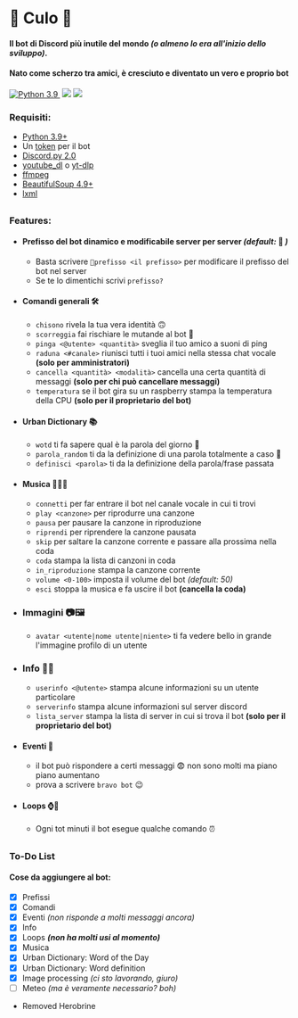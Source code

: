 # 🍑 **Culo** 🍑

#### Il bot di Discord più inutile del mondo *(o almeno lo era all'inizio dello sviluppo)*.
#### Nato come scherzo tra amici, è cresciuto e diventato un vero e proprio bot
[![Python 3.9 ](https://github.com/Borgotto/Culo/actions/workflows/test-python-app.yml/badge.svg)](https://github.com/Borgotto/Culo/actions/workflows/test-python-app.yml)
![](https://dcbadge.vercel.app/api/shield/593096925947887648?bot=true&style=flat)
![](https://dcbadge.vercel.app/api/shield/289887222310764545?style=flat)

### Requisiti:
- [Python 3.9+](https://www.python.org/downloads/)
- Un [token](https://discord.com/developers/applications) per il bot
- [Discord.py 2.0](https://github.com/Rapptz/discord.py)
- [youtube_dl](https://youtube-dl.org/) o [yt-dlp](https://github.com/yt-dlp/yt-dlp)
- [ffmpeg](https://ffmpeg.org/download.html)
- [BeautifulSoup 4.9+](https://www.crummy.com/software/BeautifulSoup/bs4/doc/#installing-beautiful-soup)
- [lxml](https://lxml.de/index.html#download)
##

### **Features:**
- #### Prefisso del bot dinamico e modificabile server per server *(default:* 🍑 *)*
  - Basta scrivere `🍑prefisso <il prefisso>` per modificare il prefisso del bot nel server
  - Se te lo dimentichi scrivi `prefisso?`
- #### Comandi generali 🛠️
  - `chisono` rivela la tua vera identità 🙃
  - `scorreggia` fai rischiare le mutande al bot 😬
  - `pinga <@utente> <quantità>` sveglia il tuo amico a suoni di ping
  - `raduna <#canale>` riunisci tutti i tuoi amici nella stessa chat vocale **(solo per amministratori)**
  - `cancella <quantità> <modalità>` cancella una certa quantità di messaggi **(solo per chi può cancellare messaggi)**
  - `temperatura` se il bot gira su un raspberry stampa la temperatura della CPU **(solo per il proprietario del bot)**
- #### Urban Dictionary 📚
  - `wotd` ti fa sapere qual è la parola del giorno 📜
  - `parola_random` ti da la definizione di una parola totalmente a caso 🤣
  - `definisci <parola>` ti da la definizione della parola/frase passata
- #### Musica 🎼🎵🎶
  - `connetti` per far entrare il bot nel canale vocale in cui ti trovi
  - `play <canzone>` per riprodurre una canzone
  - `pausa` per pausare la canzone in riproduzione
  - `riprendi` per riprendere la canzone pausata
  - `skip` per saltare la canzone corrente e passare alla prossima nella coda
  - `coda` stampa la lista di canzoni in coda
  - `in_riproduzione` stampa la canzone corrente
  - `volume <0-100>` imposta il volume del bot *(default: 50)*
  - `esci` stoppa la musica e fa uscire il bot **(cancella la coda)**
- ### Immagini 📷🖼️
  -  `avatar <utente|nome utente|niente>` ti fa vedere bello in grande l'immagine profilo di un utente
- ### Info 💁📂
  - `userinfo <@utente>` stampa alcune informazioni su un utente particolare
  - `serverinfo` stampa alcune informazioni sul server discord
  - `lista_server` stampa la lista di server in cui si trova il bot **(solo per il proprietario del bot)**
- #### Eventi 📆
  - il bot può rispondere a certi messaggi 😨 non sono molti ma piano piano aumentano
  - prova a scrivere `bravo bot` 😉
- #### Loops ⌚🔄
  - Ogni tot minuti il bot esegue qualche comando ⏰
##

### To-Do List
#### Cose da aggiungere al bot:
- [x] Prefissi
- [x] Comandi
- [x] Eventi *(non risponde a molti messaggi ancora)*
- [x] Info
- [x] Loops ***(non ha molti usi al momento)***
- [x] Musica
- [x] Urban Dictionary: Word of the Day
- [x] Urban Dictionary: Word definition
- [x] Image processing *(ci sto lavorando, giuro)*
- [ ] Meteo *(ma è veramente necessario? boh)*

- Removed Herobrine
